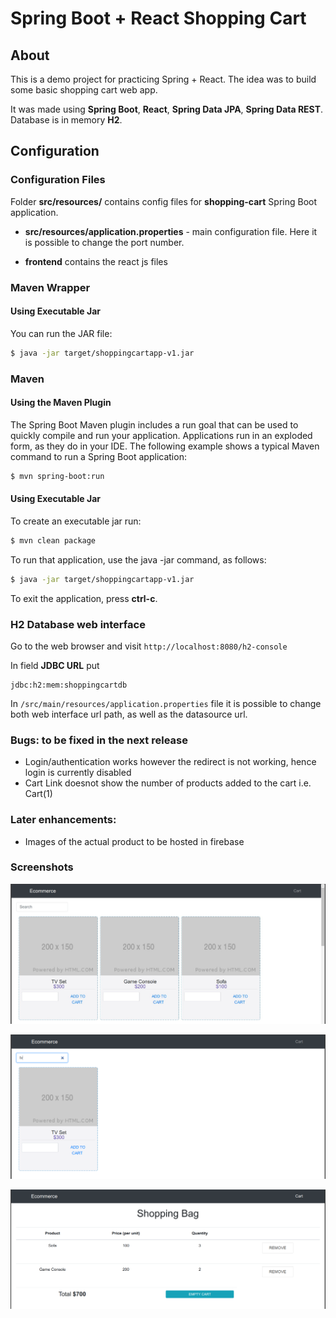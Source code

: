 # Spring Boot + React Shopping Cart

## About

This is a demo project for practicing Spring + React. The idea was to build some basic shopping cart web app.

It was made using **Spring Boot**, **React**, **Spring Data JPA**, **Spring Data REST**. 
Database is in memory **H2**.

## Configuration

### Configuration Files

Folder **src/resources/** contains config files for **shopping-cart** Spring Boot application.

* **src/resources/application.properties** - main configuration file. Here it is possible to change the port number.

* **frontend** contains the react js files

### Maven Wrapper

#### Using Executable Jar

You can run the JAR file:
```bash
$ java -jar target/shoppingcartapp-v1.jar
```

### Maven

#### Using the Maven Plugin

The Spring Boot Maven plugin includes a run goal that can be used to quickly compile and run your application. 
Applications run in an exploded form, as they do in your IDE. 
The following example shows a typical Maven command to run a Spring Boot application:
 
```bash
$ mvn spring-boot:run
``` 

#### Using Executable Jar

To create an executable jar run:

```bash
$ mvn clean package
``` 

To run that application, use the java -jar command, as follows:

```bash
$ java -jar target/shoppingcartapp-v1.jar
```

To exit the application, press **ctrl-c**.

### H2 Database web interface

Go to the web browser and visit `http://localhost:8080/h2-console`

In field **JDBC URL** put 
```
jdbc:h2:mem:shoppingcartdb
```

In `/src/main/resources/application.properties` file it is possible to change both
web interface url path, as well as the datasource url.

### Bugs: to be fixed in the next release

* Login/authentication works however the redirect is not working, hence login is currently disabled
* Cart Link doesnot show the number of products added to the cart i.e. Cart(1)

### Later enhancements:

* Images of the actual product to be hosted in firebase

### Screenshots

![ui](/screenshots/mainpage.jpg?raw=true "Main")

![ui](/screenshots/search.jpg?raw=true "Search")

![ui](/screenshots/cart.jpg?raw=true "Cart")
